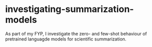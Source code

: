 # investigating-summarization-models
As part of my FYP, I investigate the zero- and few-shot behaviour of pretrained languagde models for scientific summarization.
